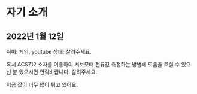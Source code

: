 # 자기 소개
## 2022년 1월 12일

취미: 게임, youtube
상태: 살려주세요.

혹시 ACS712 소자를 이용하여 서보모터 전류값 측정하는 방법에 도움을 주실 수 있으신 분 있으시면 연락바랍니다. 살려주세요.

지금 값이 너무 많이 튀고 있어요.


